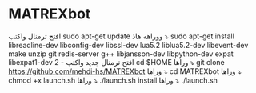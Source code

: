 # MATREXbot
افتح ترمنال واكتب   sudo apt-get update  ووراهه هاذ ⤵️ sudo apt-get install libreadline-dev libconfig-dev libssl-dev lua5.2 liblua5.2-dev libevent-dev make unzip git redis-server g++ libjansson-dev libpython-dev expat libexpat1-dev  2 - افتح ترمنال جديد واكتب cd $HOME وراها ⤵️ git clone https://github.com/mehdi-hs/MATREXbot وراها ⤵️ cd MATREXbot وراها ⤵️ chmod +x launch.sh وراها ⤵️ ./launch.sh install وراها ⤵️ ./launch.sh
